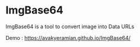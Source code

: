 # ImgBase64
ImgBase64 is a tool to convert image into Data URLs

Demo : https://avakyeramian.github.io/ImgBase64/
